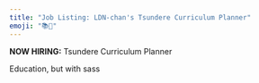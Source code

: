 ```yaml
---
title: "Job Listing: LDN-chan's Tsundere Curriculum Planner"
emoji: "📚💢"
---
```


**NOW HIRING:** Tsundere Curriculum Planner

Education, but with sass